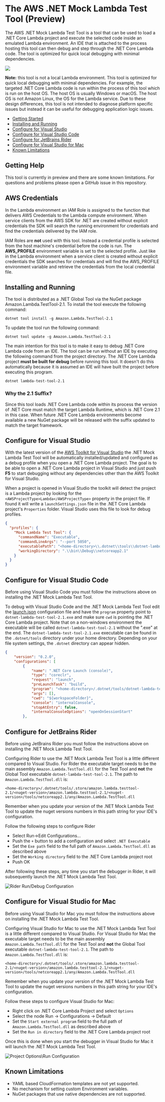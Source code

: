 # The AWS .NET Mock Lambda Test Tool (Preview)

The AWS .NET Mock Lambda Test Tool is a tool that can be used to load a .NET Core Lambda project and execute the selected code inside an emulated Lambda environment. An IDE that is attached to the process hosting this tool can then debug and step through the .NET Core Lambda code. The tool is optimized for quick local debugging with minimal dependencies.

![](./Resources/TestHarness.png)

**Note:** this tool is not a local Lambda environment. This tool is optimized for quick local debugging with minimal dependencies. For example, the targeted .NET Core Lambda code is run within the process of this tool which is run on the host OS. The host OS is usually Windows or macOS. The host OS is not Amazon Linux, the OS for the Lambda service. Due to these design differences, this tool is not intended to diagnose platform specific issues but instead it can be useful for debugging application logic issues.

- [Getting Started](#getting-help)
- [Installing and Running](#installing-and-running)
- [Configure for Visual Studio](#configure-for-visual-studio)
- [Configure for Visual Studio Code](#configure-for-visual-studio-code)
- [Configure for JetBrains Rider](#configure-for-jetbrains-rider)
- [Configure for Visual Studio for Mac](#configure-for-visual-studio-for-mac)
- [Known Limitations](#known-limitations)

## Getting Help

This tool is currently in preview and there are some known limitations. For questions and problems please open a GitHub issue in this repository.

## AWS Credentials

In the Lambda environment an IAM Role is assigned to the function that delivers AWS Credentials to the Lambda compute environment. When service clients from the AWS SDK for .NET are created without explicit credentials the SDK will search the running environment for credentials and find the credentials delivered by the IAM role.

IAM Roles are **not** used with this tool. Instead a credential profile is selected from the host machine's credential before the code is run. The **AWS_PROFILE** environment variable is set to the selected profile. Just like in the Lambda environment when a service client is created without explicit credentials the SDK searches for credentials and will find the AWS_PROFILE environment variable and retrieve the credentials from the local credential file.

## Installing and Running

The tool is distributed as a .NET Global Tool via the NuGet package Amazon.Lambda.TestTool-2.1. To install the tool execute the following command:

```
dotnet tool install -g Amazon.Lambda.TestTool-2.1
```

To update the tool run the following command:

```
dotnet tool update -g Amazon.Lambda.TestTool-2.1
```

The main intention for this tool is to make it easy to debug .NET Core Lambda code from an IDE. The tool can be run without an IDE by executing the following command from the project directory. The .NET Core Lambda project **must be built for debug** before running this tool. It doesn't do this automatically because it is assumed an IDE will have built the project before executing this program.

```
dotnet lambda-test-tool-2.1
```


### Why the 2.1 Suffix?

Since this tool loads .NET Core Lambda code within its process the version of .NET Core must match the target Lambda Runtime, which is .NET Core 2.1 in this case. When future .NET Core Lambda environments become available a new NuGet package will be released with the suffix updated to match the target framework.


## Configure for Visual Studio

With the latest version of the [AWS Toolkit for Visual Studio](https://marketplace.visualstudio.com/items?itemName=AmazonWebServices.AWSToolkitforVisualStudio2017) the .NET Mock Lambda Test Tool will be automatically installed/updated and configured as a debug profile when you open a .NET Core Lambda project. The goal is to be able to open a .NET Core Lambda project in Visual Studio and just push **F5** to start debugging without any dependencies other than the AWS Toolkit for Visual Studio.

When a project is opened in Visual Studio the toolkit will detect the project is a Lambda project by looking for the `<AWSProjectType>Lambda</AWSProjectType>` property in the project file. If found it will write a `launchSettings.json` file in the .NET Core Lambda project's `Properties` folder. Visual Studio uses this file to look for debug profiles.
```json
{
  "profiles": {
    "Mock Lambda Test Tool": {
      "commandName": "Executable",
      "commandLineArgs": "--port 5050",
      "executablePath": "<home-directory>\\.dotnet\\tools\\dotnet-lambda-test-tool-2.1.exe",
      "workingDirectory": ".\\bin\\Debug\\netcoreapp2.1"
    }
  }
}
```


## Configure for Visual Studio Code

Before using Visual Studio Code you must follow the instructions above on installing the .NET Mock Lambda Test Tool.

To debug with Visual Studio Code and the .NET Mock Lambda Test Tool edit the [launch.json](https://code.visualstudio.com/docs/editor/debugging#_launch-configurations) configuration file and have the `program` property point to `dotnet-lambda-test-tool-2.1.exe` and make sure `cwd` is pointing the .NET Core Lambda project. Note that on a non-windows environment the executable will be called `dotnet-lambda-test-tool-2.1` without the ".exe" at the end. The `dotnet-lambda-test-tool-2.1.exe` executable can be found in the `.dotnet/tools` directory under your home directory. Depending on your file system settings, the `.dotnet` directory can appear hidden.

```json
{
    "version": "0.2.0",
    "configurations": [
        {
            "name": ".NET Core Launch (console)",
            "type": "coreclr",
            "request": "launch",
            "preLaunchTask": "build",
            "program": "<home-directory>/.dotnet/tools/dotnet-lambda-test-tool-2.1.exe",
            "args": [],
            "cwd": "${workspaceFolder}",
            "console": "internalConsole",
            "stopAtEntry": false,
            "internalConsoleOptions": "openOnSessionStart"
        },
```        

## Configure for JetBrains Rider

Before using JetBrains Rider you must follow the instructions above on installing the .NET Mock Lambda Test Tool.

Configuring  Rider to use the .NET Mock Lambda Test Tool is a little different compared to Visual Studio. For Rider the executable target needs to be the main assembly `Amazon.Lambda.TestTool.dll` for the Test Tool and **not** the Global Tool executable `dotnet-lambda-test-tool-2.1`. The path to `Amazon.Lambda.TestTool.dll` is:

```
<home-directory>/.dotnet/tools/.store/amazon.lambda.testtool-2.1/<nuget-version>/amazon.lambda.testtool-2.1/<nuget-version>/tools/netcoreapp2.1/any/Amazon.Lambda.TestTool.dll
```

Remember when you update your version of the .NET Mock Lambda Test Tool to update the nuget versions numbers in this path string for your IDE's configuration.

Follow the following steps to configure Rider
* Select Run->Edit Configurations...
* Push the `+` button to add a configuration and select `.NET Executable`
* Set the `Exe path` field to the full path of `Amazon.Lambda.TestTool.dll` as described above
* Set the `Working directory` field to the .NET Core Lambda project root
* Push OK

After following these steps, any time you start the debugger in Rider, it will subsequently launch the .NET Mock Lambda Test Tool.

![Rider Run/Debug Configuration](./Resources/RiderSetup.png)

## Configure for Visual Studio for Mac

Before using Visual Studio for Mac you must follow the instructions above on installing the .NET Mock Lambda Test Tool.

Configuring Visual Studio for Mac to use the .NET Mock Lambda Test Tool is a little different compared to Visual Studio. For Visual Studio for Mac the executable target needs to be the main assembly `Amazon.Lambda.TestTool.dll` for the Test Tool and **not** the Global Tool executable `dotnet-lambda-test-tool-2.1`. The path to `Amazon.Lambda.TestTool.dll` is:

```
<home-directory>/.dotnet/tools/.store/amazon.lambda.testtool-2.1/<nuget-version>/amazon.lambda.testtool-2.1/<nuget-version>/tools/netcoreapp2.1/any/Amazon.Lambda.TestTool.dll
```
Remember when you update your version of the .NET Mock Lambda Test Tool to update the nuget versions numbers in this path string for your IDE's configuration.

Follow these steps to configure Visual Studio for Mac:

* Right click on .NET Core Lambda Project and select `Options`
* Select the node Run -> Configurations -> Default
* Set the `Start external program` field to the full path of `Amazon.Lambda.TestTool.dll` as described above
* Set the `Run in directory` field to the .NET Core Lambda project root

Once this is done when you start the debugger in Visual Studio for Mac it will launch the .NET Mock Lambda Test Tool.

![Project Options\Run Configuration](./Resources/VisualStudioForMac.png)

## Known Limitations

* YAML based CloudFormation templates are not yet supported.
* No mechanism for setting custom Environment variables.
* NuGet packages that use native dependencies are not supported.
